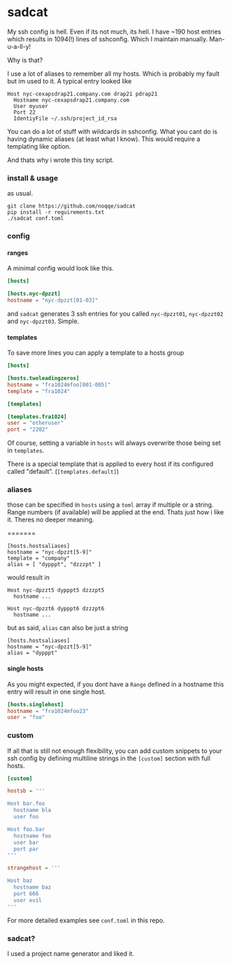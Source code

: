 # sadcat

My ssh config is hell. Even if its not much, its hell. I have ~190 host
entries which results in 1094(!) lines of sshconfig. Which I maintain
manually. Man-u-a-ll-y!

Why is that?

I use a lot of aliases to remember all my hosts. Which is probably my fault
but im used to it. A typical entry looked like

```
Host nyc-cexapsdrap21.company.com drap21 pdrap21
  Hostname nyc-cexapsdrap21.company.com
  User myuser
  Port 22
  IdentiyFile ~/.ssh/project_id_rsa
```

You can do a lot of stuff with wildcards in sshconfig. What you cant do is
having dynamic aliases (at least what I know). This would require
a templating like option.

And thats why i wrote this tiny script.

### install & usage

as usual.

    git clone https://github.com/noqqe/sadcat
    pip install -r requirements.txt
    ./sadcat conf.toml

### config

#### ranges

A minimal config would look like this.

``` toml
[hosts]

[hosts.nyc-dpzzt]
hostname = "nyc-dpzzt[01-03]"
```

and `sadcat` generates 3 ssh entries for you called `nyc-dpzzt01`,
`nyc-dpzzt02` and `nyc-dpzzt03`. Simple.

#### templates

To save more lines you can apply a template to a hosts group

``` toml
[hosts]

[hosts.twoleadingzeros]
hostname = "fra1024mfoo[001-005]"
template = "fra1024"

[templates]

[templates.fra1024]
user = "otheruser"
port = "2202"
```

Of course, setting a variable in `hosts` will always overwrite those being
set in `templates`.

There is a special template that is applied to every host if its configured
called "default". (`[templates.default]`)

### aliases

those can be specified in `hosts` using a `toml` array if multiple or
a string. Range numbers (if available) will be applied at the end. Thats
just how i like it. Theres no deeper meaning.

=======
```
[hosts.hostsaliases]
hostname = "nyc-dpzzt[5-9]"
template = "company"
alias = [ "dypppt", "dzzzpt" ]
```

would result in

```
Host nyc-dpzzt5 dypppt5 dzzzpt5
  hostname ...

Host nyc-dpzzt6 dypppt6 dzzzpt6
  hostname ...
```

but as said, `alias` can also be just a string

```
[hosts.hostsaliases]
hostname = "nyc-dpzzt[5-9]"
alias = "dypppt"
```

#### single hosts

As you might expected, if you dont have a `Range` defined in a hostname
this entry will result in one single host.

``` toml
[hosts.singlehost]
hostname = "fra1024mfoo23"
user = "foo"
```

### custom

If all that is still not enough flexibility, you can add custom snippets to
your ssh config by defining multiline strings in the `[custom]` section
with full hosts.

``` toml
[custom]

hostsb = '''

Host bar.foo
  hostname bla
  user foo

Host foo.bar
  hostname foo
  user bar
  port par
'''

strangehost = '''

Host baz
  hostname baz
  port 666
  user evil
'''
```

For more detailed examples see `conf.toml` in this repo.

### sadcat?

I used a project name generator and liked it.
